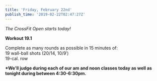 ```yaml
---
title: 'Friday, February 22nd'
publish_time: '2019-02-22T02:47:27Z'
---
```


*The CrossFit Open starts today!*

**Workout 19.1**

Complete as many rounds as possible in 15 minutes of:\
19 wall-ball shots (20/14, 10/9′)\
19-cal. row

**\*We'll judge during each of our am and noon classes today as well as
tonight during between 4:30-6:30pm.**
